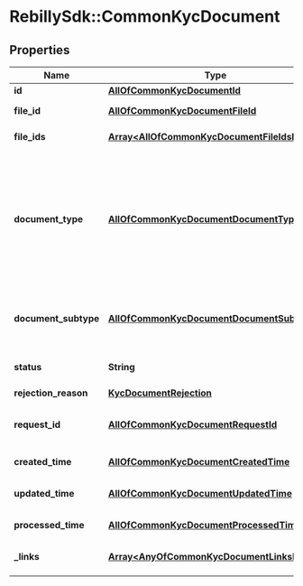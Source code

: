 # RebillySdk::CommonKycDocument

## Properties
Name | Type | Description | Notes
------------ | ------------- | ------------- | -------------
**id** | [**AllOfCommonKycDocumentId**](AllOfCommonKycDocumentId.md) |  | [optional] 
**file_id** | [**AllOfCommonKycDocumentFileId**](AllOfCommonKycDocumentFileId.md) | Linked file object id. | [optional] 
**file_ids** | [**Array&lt;AllOfCommonKycDocumentFileIdsItems&gt;**](.md) | Linked file object id&#x27;s. | [optional] 
**document_type** | [**AllOfCommonKycDocumentDocumentType**](AllOfCommonKycDocumentDocumentType.md) | Document type submitted for validation, only identity-proof type is analyzed in an automated manner. | 
**document_subtype** | [**AllOfCommonKycDocumentDocumentSubtype**](AllOfCommonKycDocumentDocumentSubtype.md) | Document subtype submitted for validation. | [optional] 
**status** | **String** | Status of the validation. | 
**rejection_reason** | [**KycDocumentRejection**](KycDocumentRejection.md) |  | [optional] 
**request_id** | [**AllOfCommonKycDocumentRequestId**](AllOfCommonKycDocumentRequestId.md) | KYC request identifier string. | [optional] 
**created_time** | [**AllOfCommonKycDocumentCreatedTime**](AllOfCommonKycDocumentCreatedTime.md) | Creation date/time. | [optional] 
**updated_time** | [**AllOfCommonKycDocumentUpdatedTime**](AllOfCommonKycDocumentUpdatedTime.md) | Latest update date/time. | [optional] 
**processed_time** | [**AllOfCommonKycDocumentProcessedTime**](AllOfCommonKycDocumentProcessedTime.md) | Processing date/time. | [optional] 
**_links** | [**Array&lt;AnyOfCommonKycDocumentLinksItems&gt;**](.md) | The links related to resource. | [optional] 


